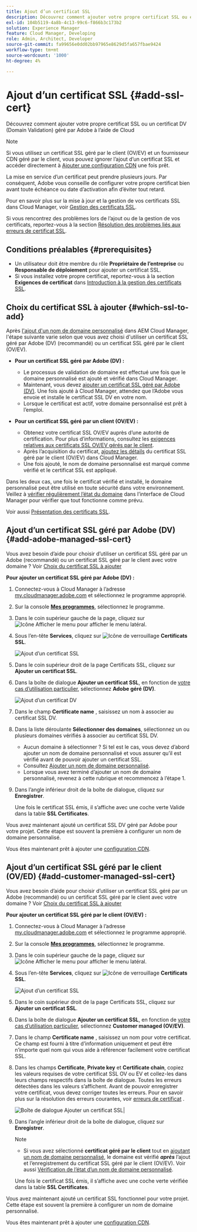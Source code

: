 ```yaml
---
title: Ajout d’un certificat SSL
description: Découvrez comment ajouter votre propre certificat SSL ou et Adobe un certificat DV (Domain Validation) géré par à l’aide des outils en libre-service Cloud Manager.
exl-id: 104b5119-4a8b-4c13-99c6-f866b3c173b2
solution: Experience Manager
feature: Cloud Manager, Developing
role: Admin, Architect, Developer
source-git-commit: fa99656e0dd02bb97965e8629d5fa657fbae9424
workflow-type: tm+mt
source-wordcount: '1000'
ht-degree: 4%

---
```



# Ajout d’un certificat SSL {#add-ssl-cert}

Découvrez comment ajouter votre propre certificat SSL ou un certificat DV (Domain Validation) géré par Adobe à l’aide de Cloud

>[!NOTE]
>
>Si vous utilisez un certificat SSL géré par le client (OV/EV) et un fournisseur CDN géré par le client, vous pouvez ignorer l’ajout d’un certificat SSL et accéder directement à [Ajouter une configuration CDN](/help/implementing/cloud-manager/cdn-configurations/add-cdn-config.md) une fois prêt.

La mise en service d’un certificat peut prendre plusieurs jours. Par conséquent, Adobe vous conseille de configurer votre propre certificat bien avant toute échéance ou date d’activation afin d’éviter tout retard.

Pour en savoir plus sur la mise à jour et la gestion de vos certificats SSL dans Cloud Manager, voir [Gestion des certificats SSL](/help/implementing/cloud-manager/managing-ssl-certifications/managing-certificates.md).

Si vous rencontrez des problèmes lors de l’ajout ou de la gestion de vos certificats, reportez-vous à la section [ Résolution des problèmes liés aux erreurs de certificat SSL](/help/implementing/cloud-manager/managing-ssl-certifications/troubleshoot-ssl-cert.md).


## Conditions préalables {#prerequisites}

* Un utilisateur doit être membre du rôle **Propriétaire de l’entreprise** ou **Responsable de déploiement** pour ajouter un certificat SSL.
* Si vous installez votre propre certificat, reportez-vous à la section **Exigences de certificat** dans [Introduction à la gestion des certificats SSL](/help/implementing/cloud-manager/managing-ssl-certifications/introduction-to-ssl-certificates.md#requirements).

## Choix du certificat SSL à ajouter {#which-ssl-to-add}

Après [l&#39;ajout d&#39;un nom de domaine personnalisé](/help/implementing/cloud-manager/custom-domain-names/add-custom-domain-name.md) dans AEM Cloud Manager, l&#39;étape suivante varie selon que vous avez choisi d&#39;utiliser un certificat SSL géré par Adobe (DV) (recommandé) ou un certificat SSL géré par le client (OV/EV).

* **Pour un certificat SSL géré par Adobe (DV) :**
   * Le processus de validation de domaine est effectué une fois que le domaine personnalisé est ajouté et vérifié dans Cloud Manager.
   * Maintenant, vous devez [ajouter un certificat SSL géré par Adobe (DV)](#add-adobe-managed-ssl-cert).
Une fois ajouté à Cloud Manager, attendez que l’Adobe vous envoie et installe le certificat SSL DV en votre nom.
   * Lorsque le certificat est actif, votre domaine personnalisé est prêt à l’emploi.

* **Pour un certificat SSL géré par un client (OV/EV) :**

   * Obtenez votre certificat SSL OV/EV auprès d’une autorité de certification. Pour plus d’informations, consultez les [exigences relatives aux certificats SSL OV/EV gérés par le client](/help/implementing/cloud-manager/managing-ssl-certifications/introduction-to-ssl-certificates.md#requirements).
   * Après l’acquisition du certificat, [ajoutez les détails](#add-customer-manage-ssl-cert) du certificat SSL géré par le client (OV/EV) dans Cloud Manager.
   * Une fois ajouté, le nom de domaine personnalisé est marqué comme vérifié et le certificat SSL est appliqué.

Dans les deux cas, une fois le certificat vérifié et installé, le domaine personnalisé peut être utilisé en toute sécurité dans votre environnement. Veillez à [vérifier régulièrement l’état du domaine](/help/implementing/cloud-manager/custom-domain-names/check-domain-name-status.md) dans l’interface de Cloud Manager pour vérifier que tout fonctionne comme prévu.

Voir aussi [Présentation des certificats SSL](/help/implementing/cloud-manager/managing-ssl-certifications/introduction-to-ssl-certificates.md).

## Ajout d’un certificat SSL géré par Adobe (DV) {#add-adobe-managed-ssl-cert}

Vous avez besoin d’aide pour choisir d’utiliser un certificat SSL géré par un Adobe (recommandé) ou un certificat SSL géré par le client avec votre domaine ? Voir [Choix du certificat SSL à ajouter](#which-ssl-to-add)

**Pour ajouter un certificat SSL géré par Adobe (DV) :**

1. Connectez-vous à Cloud Manager à l’adresse [my.cloudmanager.adobe.com](https://my.cloudmanager.adobe.com/) et sélectionnez le programme approprié.
1. Sur la console **[Mes programmes](/help/implementing/cloud-manager/navigation.md#my-programs)**, sélectionnez le programme.
1. Dans le coin supérieur gauche de la page, cliquez sur ![Icône Afficher le menu](https://spectrum.adobe.com/static/icons/workflow_18/Smock_ShowMenu_18_N.svg) pour afficher le menu latéral.

1. Sous l’en-tête **Services**, cliquez sur ![Icône de verrouillage](https://spectrum.adobe.com/static/icons/workflow_18/Smock_LockClosed_18_N.svg) **Certificats SSL**.

   ![Ajout d’un certificat SSL](/help/implementing/cloud-manager/assets/ssl/ssl-cert-add.png)

1. Dans le coin supérieur droit de la page Certificats SSL, cliquez sur **Ajouter un certificat SSL**.

1. Dans la boîte de dialogue **Ajouter un certificat SSL**, en fonction de [votre cas d’utilisation particulier](#which-ssl-to-add), sélectionnez **Adobe géré (DV)**.

   ![Ajout d’un certificat DV](/help/implementing/cloud-manager/assets/ssl/add-dv-certificate.png)

1. Dans le champ **Certificate name** , saisissez un nom à associer au certificat SSL DV.

1. Dans la liste déroulante **Sélectionner des domaines**, sélectionnez un ou plusieurs domaines vérifiés à associer au certificat SSL DV.
   * Aucun domaine à sélectionner ? Si tel est le cas, vous devez d’abord ajouter un nom de domaine personnalisé et vous assurer qu’il est vérifié avant de pouvoir ajouter un certificat SSL.
   * Consultez [Ajouter un nom de domaine personnalisé](/help/implementing/cloud-manager/custom-domain-names/add-custom-domain-name.md).
   * Lorsque vous avez terminé d’ajouter un nom de domaine personnalisé, revenez à cette rubrique et recommencez à l’étape 1.

1. Dans l’angle inférieur droit de la boîte de dialogue, cliquez sur **Enregistrer**.

   Une fois le certificat SSL émis, il s’affiche avec une coche verte Valide dans la table **SSL Certificates**.

Vous avez maintenant ajouté un certificat SSL DV géré par Adobe pour votre projet. Cette étape est souvent la première à configurer un nom de domaine personnalisé.

Vous êtes maintenant prêt à ajouter une [configuration CDN](/help/implementing/cloud-manager/cdn-configurations/add-cdn-config.md).

## Ajout d’un certificat SSL géré par le client (OV/ED) {#add-customer-managed-ssl-cert}

Vous avez besoin d’aide pour choisir d’utiliser un certificat SSL géré par un Adobe (recommandé) ou un certificat SSL géré par le client avec votre domaine ? Voir [Choix du certificat SSL à ajouter](#which-ssl-to-add)

**Pour ajouter un certificat SSL géré par le client (OV/EV) :**

1. Connectez-vous à Cloud Manager à l’adresse [my.cloudmanager.adobe.com](https://my.cloudmanager.adobe.com/) et sélectionnez le programme approprié.
1. Sur la console **[Mes programmes](/help/implementing/cloud-manager/navigation.md#my-programs)**, sélectionnez le programme.
1. Dans le coin supérieur gauche de la page, cliquez sur ![Icône Afficher le menu](https://spectrum.adobe.com/static/icons/workflow_18/Smock_ShowMenu_18_N.svg) pour afficher le menu latéral.
1. Sous l’en-tête **Services**, cliquez sur ![Icône de verrouillage](https://spectrum.adobe.com/static/icons/workflow_18/Smock_LockClosed_18_N.svg) **Certificats SSL**.

   ![Ajout d’un certificat SSL](/help/implementing/cloud-manager/assets/ssl/ssl-cert-add.png)

1. Dans le coin supérieur droit de la page Certificats SSL, cliquez sur **Ajouter un certificat SSL**.

1. Dans la boîte de dialogue **Ajouter un certificat SSL**, en fonction de [votre cas d’utilisation particulier](#which-ssl-to-add), sélectionnez **Customer managed (OV/EV)**.

1. Dans le champ **Certificate name** , saisissez un nom pour votre certificat.
Ce champ est fourni à titre d’information uniquement et peut être n’importe quel nom qui vous aide à référencer facilement votre certificat SSL.

1. Dans les champs **Certificate**, **Private key** et **Certificate chain**, copiez les valeurs requises de votre certificat SSL OV ou EV et collez-les dans leurs champs respectifs dans la boîte de dialogue.
Toutes les erreurs détectées dans les valeurs s’affichent. Avant de pouvoir enregistrer votre certificat, vous devez corriger toutes les erreurs. Pour en savoir plus sur la résolution des erreurs courantes, voir [erreurs de certificat](#certificate-errors) .

   ![Boîte de dialogue Ajouter un certificat SSL](/help/implementing/cloud-manager/assets/ssl/ssl-cert-02.png)|

1. Dans l’angle inférieur droit de la boîte de dialogue, cliquez sur **Enregistrer**.

   >[!NOTE]
   >
   >* Si vous avez sélectionné **certificat géré par le client** tout en [ajoutant un nom de domaine personnalisé](/help/implementing/cloud-manager/custom-domain-names/add-custom-domain-name.md), le domaine est vérifié ***après*** l’ajout et l’enregistrement du certificat SSL géré par le client (OV/EV). Voir aussi [Vérification de l’état d’un nom de domaine personnalisé](/help/implementing/cloud-manager/custom-domain-names/check-domain-name-status.md#how-to).

   Une fois le certificat SSL émis, il s’affiche avec une coche verte vérifiée dans la table **SSL Certificates**.

Vous avez maintenant ajouté un certificat SSL fonctionnel pour votre projet. Cette étape est souvent la première à configurer un nom de domaine personnalisé.

Vous êtes maintenant prêt à ajouter une [configuration CDN](/help/implementing/cloud-manager/cdn-configurations/add-cdn-config.md).























<!--
## Add an SSL certificate {#add-ssl-cert}

1. Log into Cloud Manager at [my.cloudmanager.adobe.com](https://my.cloudmanager.adobe.com/) and select the appropriate program.
1. On the **[My Programs](/help/implementing/cloud-manager/navigation.md#my-programs)** console, select the program.
1. In the upper-left corner of the page, click ![Show menu icon](https://spectrum.adobe.com/static/icons/workflow_18/Smock_ShowMenu_18_N.svg) to reveal the side menu. 
1. Under the **Services** heading, click ![Lock closed icon](https://spectrum.adobe.com/static/icons/workflow_18/Smock_LockClosed_18_N.svg) **SSL Certificates**. 

   ![Adding an SSL certificate](/help/implementing/cloud-manager/assets/ssl/ssl-cert-add.png)

1. Near the upper-right corner of the SSL Certificates page, click **Add SSL Certificate**.

1. In the **Add SSL certificate** dialog box, based on [your particular use case](/help/implementing/cloud-manager/managing-ssl-certifications/introduction-to-ssl-certificates.md), do one of the following:

    | | Use case | Steps |
    | --- | --- | --- |
    | 1 | **Add an Adobe managed (DV) certificate** | **To add an Adobe managed (DV) SSL certificate:**<br>a. In the **Add SSL Certificate** dialog box, select the certificate type **Adobe managed (DV)**.<br>![Add a DV certificate](/help/implementing/cloud-manager/assets/ssl/add-dv-certificate.png)<br>b. In the **Certificate name** field, enter a name you want associated with the certificate.<br>c. In the **Select domains** drop-down list, select one or more domains that you want associated with the DV SSL certificate.<br>No domains to select? If so, it means that you must first add a custom domain name and ensure it is verified before you can add an SSL certificate. See [Add a custom domain name](/help/implementing/cloud-manager/custom-domain-names/add-custom-domain-name.md). When you are finished adding a custom domain name, return to this topic and begin at step 1 again.<br>d. Continue to step 7. |
    | 2 | **Add a customer managed (OV/EV) certificate** | **To add a customer managed (OV/EV) SSL certificate:**<br>a. In the **Add SSL Certificate** dialog box, select the certificate type **Customer managed (OV/EV)**.<br>b. In the **Certificate name** field, enter a name for your certificate. This field is for informational purposes only and can be any name that helps you reference your SSL certificate easily.<br>c. In the **Certificate**, **Private key**, and **Certificate chain** fields, paste the required values into their respective fields.<br>![Add SSL certificate dialog box](/help/implementing/cloud-manager/assets/ssl/ssl-cert-02.png)<br>Any detected errors in values are displayed. Before you can save your certificate, you must address all errors. See [Certificate Errors](#certificate-errors) to learn more about troubleshooting common errors.<br>d. Continue to step 7. | 

1. In the lower-right corner of the dialog box, click **Save**.

    >[!NOTE]
    >
    >* If you selected **Adobe managed certificate** while [adding a custom domain name](/help/implementing/cloud-manager/custom-domain-names/add-custom-domain-name.md), the domain is verified with the added certificate when the custom domain is added. 
    >
    >* If you selected **Customer managed certificate** while [adding a custom domain name](/help/implementing/cloud-manager/custom-domain-names/add-custom-domain-name.md), the domain is verified ***after*** the customer managed (OV/EV) SSL certificate is added and saved. See also [Check the status of a custom domain name](/help/implementing/cloud-manager/custom-domain-names/check-domain-name-status.md#how-to).

    After the SSL certificate is successfully issued, it is displayed with a green verified check mark in the **SSL Certificates** table. 

    You now have added a working SSL certificate for your project. This step is often the first to set up a custom domain name. 
    

* To learn about updating and managing your SSL certificates in Cloud Manager, see [Manage SSL certificates](/help/implementing/cloud-manager/managing-ssl-certifications/managing-certificates.md).

* If you are having issues adding or managing your certificates, see [Troubleshoot SSL certificate errors](/help/implementing/cloud-manager/managing-ssl-certifications/troubleshoot-ssl-cert.md). -->

